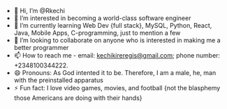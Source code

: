 - 👋 Hi, I’m @Rkechi
- 👀 I’m interested in becoming a world-class software engineer
- 🌱 I’m currently learning Web Dev {full stack}, MySQL, Python, React, Java, Mobile Apps, C-programming, just to mention a few
- 💞️ I’m looking to collaborate on anyone who is interested in making me a better programmer
- 📫 How to reach me - email: kechikireregis@gmail.com; phone number: +2348100344222.
- 😄 Pronouns: As God intented it to be. Therefore, I am a male, he, man with the preinstalled apparatus 
- ⚡ Fun fact: I love video games, movies, and football {not the blasphemy those Americans are doing with their hands}

<!---
Rkechi/Rkechi is a ✨ special ✨ repository because its `README.md` (this file) appears on your GitHub profile.
You can click the Preview link to take a look at your changes.
--->
